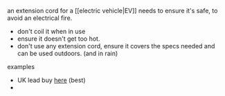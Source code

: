 an extension cord for a [[electric vehicle|EV]] needs to ensure it's safe, to avoid an electrical fire.
- don't coil it when in use
- ensure it doesn't get too hot.
- don't use any extension cord, ensure it covers the specs needed and can be used outdoors. (and in rain)

examples
- UK lead buy [here](https://toughleads.co.uk/products/ev-extension-lead?variant=19514036027480) (best)
- 
